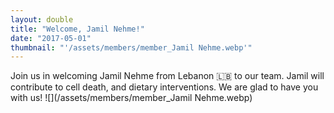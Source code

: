 ```yaml
---
layout: double
title: "Welcome, Jamil Nehme!"
date: "2017-05-01"
thumbnail: "'/assets/members/member_Jamil Nehme.webp'"
---
```

 Join us in welcoming Jamil Nehme from Lebanon 🇱🇧 to our team. Jamil will contribute to cell death, and dietary interventions. We are glad to have you with us!
 ![](/assets/members/member_Jamil Nehme.webp)

 